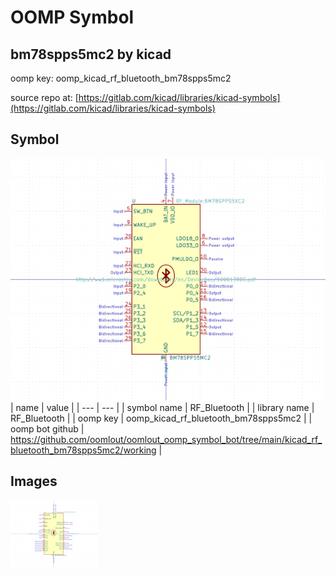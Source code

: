 # OOMP Symbol  
## bm78spps5mc2  by kicad  
  
oomp key: oomp_kicad_rf_bluetooth_bm78spps5mc2  
  
source repo at: [https://gitlab.com/kicad/libraries/kicad-symbols](https://gitlab.com/kicad/libraries/kicad-symbols)  
## Symbol  
  
[![working.png](working_600.png)](working.png)  
| name | value | 
| --- | --- | 
| symbol name | RF_Bluetooth | 
| library name | RF_Bluetooth | 
| oomp key | oomp_kicad_rf_bluetooth_bm78spps5mc2 | 
| oomp bot github | https://github.com/oomlout/oomlout_oomp_symbol_bot/tree/main/kicad_rf_bluetooth_bm78spps5mc2/working | 
## Images  
  
[![working.png](working_140.png)](working.png)  
